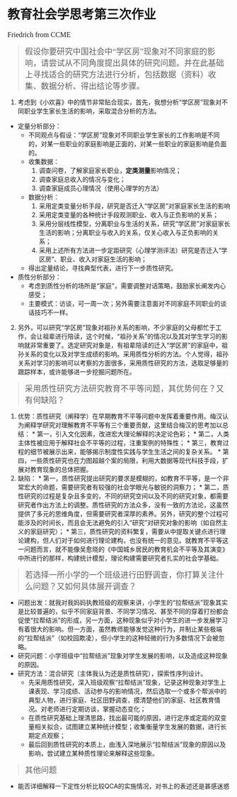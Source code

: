 # 教育社会学思考第三次作业
<font face="Simsun" size=3>Friedrich from CCME</font>

> <font face="Simsun" size=4>假设你要研究中国社会中“学区房”现象对不同家庭的影响，请尝试从不同角度提出具体的研究问题。并在此基础上寻找适合的研究方法进行分析，包括数据（资料）收集、数据分析、得出结论等步骤。</font>
1. 考虑到《小欢喜》中的情节非常贴合现实，首先，我想分析“学区房”现象对不同职业学生家长生活的影响，采取混合分析的方法。
* 定量分析部分：
	* 不同观点与假设：“学区房”现象对不同职业学生家长的工作影响是不同的，对某一些职业的家庭影响是正面的，对某一些职业的家庭影响是负面的。
	* 收集数据：
		1. 调查问卷，了解家庭家长职业，**定类测量**影响情况；
		2. 调查家庭总收入的情况与变化；
		3. 调查家庭成员心理情况（使用心理学的方法）
	* 数据分析：
		1. 采用定类变量分析手段，研究是否迁入“学区房”对家庭家长生活的影响
		2. 采用定类变量的各种统计手段观测职业、收入与正负影响的关系；
		3. 采用分层线性模型，分离职业与生活的关系，研究“学区房”对家庭家长生活的影响；分离职业与收入的关系，仅关心收入与正负影响的关系；
		4. 采用上述所有方法进一步定距研究（心理学测评法）研究是否迁入“学区房”、职业、收入对家庭生活的影响；
	* 得出定量结论，寻找典型代表，进行下一步质性研究。
* 质性分析部分：
	* 考虑到质性分析的场所是“家庭”，需要调整对话策略，鼓励家长阐发内心感受；
	* 主要模式：访谈，可一周一次；另外需要注意面对不同家庭不同职业的谈话技巧不一样。
2. 另外，可以研究“学区房”现象对祖孙关系的影响，不少家庭的父母都忙于工作，会让祖辈进行陪读，这个时候，“祖孙关系”的情况以及其对学生学习的影响就非常重要了。选定研究对象是，有祖辈陪读的迁入“学区房”的家庭中，祖孙关系的变化以及对学生成绩的影响。采用质性分析的方法。个人觉得，祖孙关系对学习的影响可以考察的方面很多，采用质性研究的方法，选取足够量的跟踪样本，或许能够进一步挖掘问题所在。

> <font face="Simsun" size=4>采用质性研究方法研究教育不平等问题，其优势何在？又有何缺陷？</font>

1. 优势：质性研究（阐释学）在早期教育不平等问题中发挥着重要作用。梅汉认为阐释学研究对理解教育不平等有三个重要贡献，这里结合梅汉的思考加以总结：
		* 第一，引入文化因素，改进宏大理论解释的决定论色彩；
		* 第二，人类主体性被应用于解释社会不平等的过程，注重案例的特殊性；
		* 第三，教育过程的细节被展示出来，能够揭示制度性实践与学生生活之间的复杂关系。
		* 第四，一些质性研究也在力图超越个案的局限，利用大数据等现代科技手段，扩展对教育现象的总体把握。
2. 缺陷：
		* 第一，质性研究提出研究的要求是模糊的，如教育不平等，是一个非常宏大的命题，需要研究者有较强的社会学眼光与敏锐的洞察力；
		* 第二，质性研究的过程是复杂且多变的，不同的研究空间以及不同的研究对象，都需要研究者作出方法上的调整。质性研究的方法众多，没有一致的方法论，这虽然提供了多元的思维角度，但需要研究者深厚的素养。另外，研究的整个过程可能涉及的时间长，而且会无法避免的引入“研究”对研究对象的影响（如自然主义的家庭研究）；
		* 第三，质性研究的资料繁复，需要从中提取关键点进行理论建构，但人们对于如何进行理论建构，也没有统一的意见。就教育不平等这一问题而言，就不能像吴愈晓的《中国城乡居民的教育机会不平等及其演变》中所进行的那样，构建统计模型，理论构建需要研究者扎实的社会学基础。

> <font face="Simsun" size=4> 若选择一所小学的一个班级进行田野调查，你打算关注什么问题？又如何具体展开调查？</font>
* 问题出发：就我对我妈妈执教班级的观察来讲，小学生的“拉帮结派”现象其实是比较普遍的，似乎不同家庭背景、不同学习情况、甚至不同的穿着打扮都会促使“拉帮结派”的形成，另一方面，这种现象似乎对小学生的进一步发展学习有着很大的影响。但一方面，虽然教师能够发觉这种行为，并制止某些极端的“拉帮结派”（如校园欺凌），但小学生的这种轻微的行为多数情况下会被忽略。
* 研究问题：小学班级中“拉帮结派”现象对学生发展的影响，以及造成这种现象的原因。
* 研究方法：混合研究（主体我认为还是质性研究），探索性序列设计。
	* 先采用质性研究，深入班级观察“拉帮结派”现象，记录这种现象对学生上课表现、学习成绩、活动参与的影响情况，然后选取一个或多个帮派中的典型人物，进行家庭、社区田野调查，摸清楚他们的家庭、社区教育情况。对老师进行定期访谈，掌握动态变化；
	* 在质性研究基础上理清思路，找出最可能的原因，进行定序或定距的双变量相关拟合，试图建立某种统计模型；收集衡量学生发展的数据，进行长期定点观察；
	* 最后回到质性研究的本质上，由浅入深地展示“拉帮结派”现象的原因以及影响，尝试建立某种质性理论来解释这些现象。

> <font face="Simsun" size=4> 其他问题</font>

* 能否详细解释一下定性分析比较QCA的实施情况，对书上的表述还是甚感迷惑

